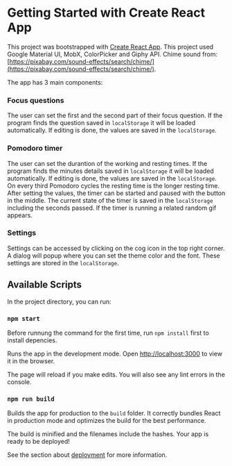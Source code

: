 # Getting Started with Create React App

This project was bootstrapped with [Create React App](https://github.com/facebook/create-react-app).
This project used Google Material UI, MobX, ColorPicker and Giphy API.
Chime sound from: [https://pixabay.com/sound-effects/search/chime/](https://pixabay.com/sound-effects/search/chime/).



The app has 3 main components:

### Focus questions

The user can set the first and the second part of their focus question.
If the program finds the question saved in `localStorage` it will be loaded automatically.
If editing is done, the values are saved in the `localStorage`.


### Pomodoro timer

The user can set the durantion of the working and resting times.
If the program finds the minutes details saved in `localStorage` it will be loaded automatically.
If editing is done, the values are saved in the `localStorage`.
On every third Pomodoro cycles the resting time is the longer resting time.
After setting the values, the timer can be started and paused with the button in the middle.
The current state of the timer is saved in the `localStorage` including the seconds passed.
If the timer is running a related random gif appears.

### Settings

Settings can be accessed by clicking on the cog icon in the top right corner.
A dialog will popup where you can set the theme color and the font.
These settings are stored in the `localStorage`.



## Available Scripts

In the project directory, you can run:

### `npm start`

Before runnung the command for the first time, run `npm install` first to install depencies.

Runs the app in the development mode.
Open [http://localhost:3000](http://localhost:3000) to view it in the browser.

The page will reload if you make edits.
You will also see any lint errors in the console.

### `npm run build`

Builds the app for production to the `build` folder.
It correctly bundles React in production mode and optimizes the build for the best performance.

The build is minified and the filenames include the hashes.
Your app is ready to be deployed!

See the section about [deployment](https://facebook.github.io/create-react-app/docs/deployment) for more information.

